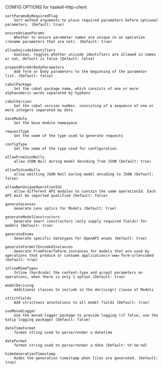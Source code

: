 
CONFIG OPTIONS for haskell-http-client

	sortParamsByRequiredFlag
	    Sort method arguments to place required parameters before optional parameters. (Default: true)

	ensureUniqueParams
	    Whether to ensure parameter names are unique in an operation (rename parameters that are not). (Default: true)

	allowUnicodeIdentifiers
	    boolean, toggles whether unicode identifiers are allowed in names or not, default is false (Default: false)

	prependFormOrBodyParameters
	    Add form or body parameters to the beginning of the parameter list. (Default: false)

	cabalPackage
	    Set the cabal package name, which consists of one or more alphanumeric words separated by hyphens

	cabalVersion
	    Set the cabal version number, consisting of a sequence of one or more integers separated by dots

	baseModule
	    Set the base module namespace

	requestType
	    Set the name of the type used to generate requests

	configType
	    Set the name of the type used for configuration

	allowFromJsonNulls
	    allow JSON Null during model decoding from JSON (Default: true)

	allowToJsonNulls
	    allow emitting JSON Null during model encoding to JSON (Default: false)

	allowNonUniqueOperationIds
	    allow different API modules to contain the same operationId. Each API must be imported qualified (Default: false)

	generateLenses
	    Generate Lens optics for Models (Default: true)

	generateModelConstructors
	    Generate smart constructors (only supply required fields) for models (Default: true)

	generateEnums
	    Generate specific datatypes for OpenAPI enums (Default: true)

	generateFormUrlEncodedInstances
	    Generate FromForm/ToForm instances for models that are used by operations that produce or consume application/x-www-form-urlencoded (Default: true)

	inlineMimeTypes
	    Inline (hardcode) the content-type and accept parameters on operations, when there is only 1 option (Default: true)

	modelDeriving
	    Additional classes to include in the deriving() clause of Models

	strictFields
	    Add strictness annotations to all model fields (Default: true)

	useMonadLogger
	    Use the monad-logger package to provide logging (if false, use the katip logging package) (Default: false)

	dateTimeFormat
	    format string used to parse/render a datetime

	dateFormat
	    format string used to parse/render a date (Default: %Y-%m-%d)

	hideGenerationTimestamp
	    Hides the generation timestamp when files are generated. (Default: true)


